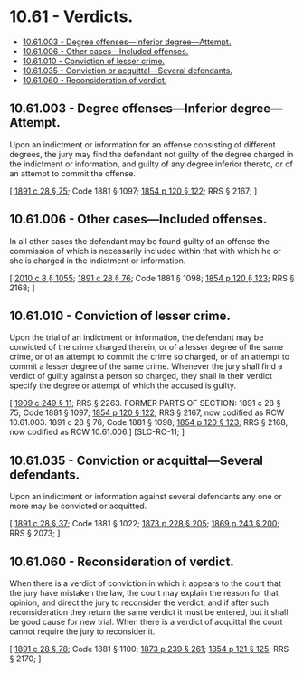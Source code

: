 # 10.61 - Verdicts.
* [10.61.003 - Degree offenses—Inferior degree—Attempt.](#1061003---degree-offensesinferior-degreeattempt)
* [10.61.006 - Other cases—Included offenses.](#1061006---other-casesincluded-offenses)
* [10.61.010 - Conviction of lesser crime.](#1061010---conviction-of-lesser-crime)
* [10.61.035 - Conviction or acquittal—Several defendants.](#1061035---conviction-or-acquittalseveral-defendants)
* [10.61.060 - Reconsideration of verdict.](#1061060---reconsideration-of-verdict)
## 10.61.003 - Degree offenses—Inferior degree—Attempt.
Upon an indictment or information for an offense consisting of different degrees, the jury may find the defendant not guilty of the degree charged in the indictment or information, and guilty of any degree inferior thereto, or of an attempt to commit the offense.

\[ [1891 c 28 § 75](https://leg.wa.gov/CodeReviser/documents/sessionlaw/1891c28.pdf?cite=1891%20c%2028%20§%2075); Code 1881 § 1097; [1854 p 120 § 122](https://leg.wa.gov/CodeReviser/Pages/session_laws.aspx?cite=1854%20p%20120%20§%20122); RRS § 2167; \]

## 10.61.006 - Other cases—Included offenses.
In all other cases the defendant may be found guilty of an offense the commission of which is necessarily included within that with which he or she is charged in the indictment or information.

\[ [2010 c 8 § 1055](https://lawfilesext.leg.wa.gov/biennium/2009-10/Pdf/Bills/Session%20Laws/Senate/6239-S.SL.pdf?cite=2010%20c%208%20§%201055); [1891 c 28 § 76](https://leg.wa.gov/CodeReviser/documents/sessionlaw/1891c28.pdf?cite=1891%20c%2028%20§%2076); Code 1881 § 1098; [1854 p 120 § 123](https://leg.wa.gov/CodeReviser/Pages/session_laws.aspx?cite=1854%20p%20120%20§%20123); RRS § 2168; \]

## 10.61.010 - Conviction of lesser crime.
Upon the trial of an indictment or information, the defendant may be convicted of the crime charged therein, or of a lesser degree of the same crime, or of an attempt to commit the crime so charged, or of an attempt to commit a lesser degree of the same crime. Whenever the jury shall find a verdict of guilty against a person so charged, they shall in their verdict specify the degree or attempt of which the accused is guilty.

\[ [1909 c 249 § 11](https://leg.wa.gov/CodeReviser/documents/sessionlaw/1909c249.pdf?cite=1909%20c%20249%20§%2011); RRS § 2263. FORMER PARTS OF SECTION:   1891 c 28 § 75; Code 1881 § 1097; [1854 p 120 § 122](https://leg.wa.gov/CodeReviser/Pages/session_laws.aspx?cite=1854%20p%20120%20§%20122); RRS § 2167, now codified as RCW  10.61.003.   1891 c 28 § 76; Code 1881 § 1098; [1854 p 120 § 123](https://leg.wa.gov/CodeReviser/Pages/session_laws.aspx?cite=1854%20p%20120%20§%20123); RRS § 2168, now codified as RCW  10.61.006.]  [SLC-RO-11; \]

## 10.61.035 - Conviction or acquittal—Several defendants.
Upon an indictment or information against several defendants any one or more may be convicted or acquitted.

\[ [1891 c 28 § 37](https://leg.wa.gov/CodeReviser/documents/sessionlaw/1891c28.pdf?cite=1891%20c%2028%20§%2037); Code 1881 § 1022; [1873 p 228 § 205](https://leg.wa.gov/CodeReviser/Pages/session_laws.aspx?cite=1873%20p%20228%20§%20205); [1869 p 243 § 200](https://leg.wa.gov/CodeReviser/Pages/session_laws.aspx?cite=1869%20p%20243%20§%20200); RRS § 2073; \]

## 10.61.060 - Reconsideration of verdict.
When there is a verdict of conviction in which it appears to the court that the jury have mistaken the law, the court may explain the reason for that opinion, and direct the jury to reconsider the verdict; and if after such reconsideration they return the same verdict it must be entered, but it shall be good cause for new trial. When there is a verdict of acquittal the court cannot require the jury to reconsider it.

\[ [1891 c 28 § 78](https://leg.wa.gov/CodeReviser/documents/sessionlaw/1891c28.pdf?cite=1891%20c%2028%20§%2078); Code 1881 § 1100; [1873 p 239 § 261](https://leg.wa.gov/CodeReviser/Pages/session_laws.aspx?cite=1873%20p%20239%20§%20261); [1854 p 121 § 125](https://leg.wa.gov/CodeReviser/Pages/session_laws.aspx?cite=1854%20p%20121%20§%20125); RRS § 2170; \]

